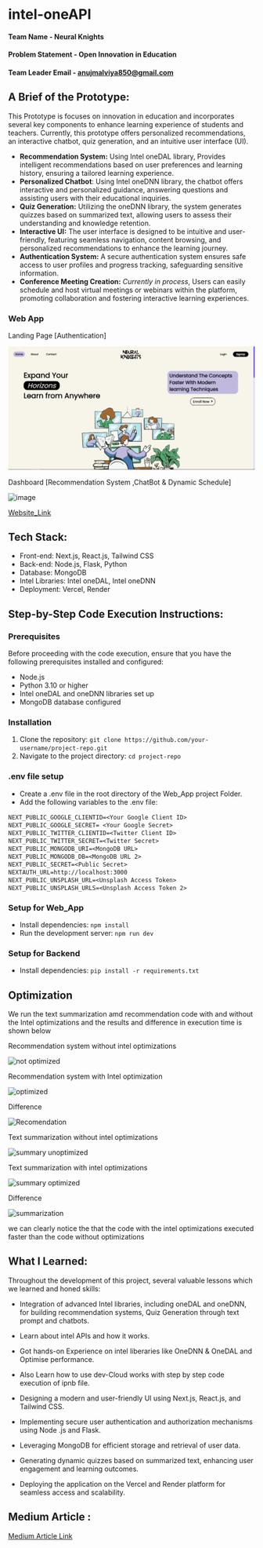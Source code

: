 # intel-oneAPI

#### Team Name - Neural Knights

#### Problem Statement - Open Innovation in Education

#### Team Leader Email - anujmalviya850@gmail.com

## **A Brief of the Prototype:**

This Prototype is focuses on innovation in education and incorporates several key components to enhance learning experience of students and teachers. Currently, this prototype offers personalized recommendations, an interactive chatbot, quiz generation, and an intuitive user interface (UI).

- **Recommendation System:** Using Intel oneDAL library, Provides intelligent recommendations based on user preferences and learning history, ensuring a tailored learning experience.
- **Personalized Chatbot**: Using Intel oneDNN library, the chatbot offers interactive and personalized guidance, answering questions and assisting users with their educational inquiries.
- **Quiz Generation:** Utilizing the oneDNN library, the system generates quizzes based on summarized text, allowing users to assess their understanding and knowledge retention.
- **Interactive UI:** The user interface is designed to be intuitive and user-friendly, featuring seamless navigation, content browsing, and personalized recommendations to enhance the learning journey.
- **Authentication System:** A secure authentication system ensures safe access to user profiles and progress tracking, safeguarding sensitive information.
- **Conference Meeting Creation:** _Currently in process_, Users can easily schedule and host virtual meetings or webinars within the platform, promoting collaboration and fostering interactive learning experiences.

### Web App

Landing Page [Authentication]

![Landing_Page](./landing.png)

Dashboard [Recommendation System ,ChatBot & Dynamic Schedule]

![image](https://github.com/Neural-Knights/Master_oneAPI/assets/97380192/366bb4a5-fbc3-40fb-aedf-f3489c501f9d)

[Website_Link](
https://nknights.vercel.app)

## **Tech Stack:**

- Front-end: Next.js, React.js, Tailwind CSS
- Back-end: Node.js, Flask, Python
- Database: MongoDB
- Intel Libraries: Intel oneDAL, Intel oneDNN
- Deployment: Vercel, Render

## **Step-by-Step Code Execution Instructions:**

### Prerequisites

Before proceeding with the code execution, ensure that you have the following prerequisites installed and configured:

- Node.js
- Python 3.10 or higher
- Intel oneDAL and oneDNN libraries set up
- MongoDB database configured

### Installation

1. Clone the repository: `git clone https://github.com/your-username/project-repo.git`
2. Navigate to the project directory: `cd project-repo`

### .env file setup

- Create a .env file in the root directory of the Web_App project Folder.
- Add the following variables to the .env file:

```[.env]
NEXT_PUBLIC_GOOGLE_CLIENTID=<Your Google Client ID>
NEXT_PUBLIC_GOOGLE_SECRET= <Your Google Secret>
NEXT_PUBLIC_TWITTER_CLIENTID=<Twitter Client ID>
NEXT_PUBLIC_TWITTER_SECRET=<Twitter Secret>
NEXT_PUBLIC_MONGODB_URI=<MongoDB URL>
NEXT_PUBLIC_MONGODB_DB=<MongoDB URL 2>
NEXT_PUBLIC_SECRET=<Public Secret>
NEXTAUTH_URL=http://localhost:3000
NEXT_PUBLIC_UNSPLASH_URL=<Unsplash Access Token>
NEXT_PUBLIC_UNSPLASH_URLS=<Unsplash Access Token 2>
```

### Setup for Web_App

- Install dependencies: `npm install`
- Run the development server: `npm run dev`

### Setup for Backend

- Install dependencies: `pip install -r requirements.txt`

## **Optimization**
We run the text summarization amd recommendation code with and without the Intel optimizations and the results and difference in execution time is shown below

Recommendation system without intel optimizations

![not optimized](https://github.com/Neural-Knights/Master_oneAPI/assets/75200824/dea0a49e-3147-4412-8938-b2dc2761105e)

Recommendation system with Intel optimization

![optimized](https://github.com/Neural-Knights/Master_oneAPI/assets/75200824/d84ff5e9-5f34-4bc9-949a-f2a77099be7a)

Difference 

![Recomendation](https://github.com/Neural-Knights/Master_oneAPI/assets/75200824/60b004c4-80d4-445d-bdea-ccc287528400)


Text summarization without intel optimizations

![summary unoptimized](https://github.com/Neural-Knights/Master_oneAPI/assets/75200824/f908a6e4-5257-4491-9e19-d061fdb361cc)

Text summarization with intel optimizations

![summary optimized](https://github.com/Neural-Knights/Master_oneAPI/assets/75200824/0178481d-6e1c-47d1-a8b5-3c44c48ea028)

Difference 

![summarization](https://github.com/Neural-Knights/Master_oneAPI/assets/75200824/94616e71-7619-4dee-b147-c940e8b6ef88)

we can clearly notice the that the code with the intel optimizations executed faster than the code without optimizations
## **What I Learned:**

Throughout the development of this project, several valuable lessons which we learned and honed skills:

- Integration of advanced Intel libraries, including oneDAL and oneDNN, for building recommendation systems, Quiz Generation through text prompt and chatbots.
- Learn about intel APIs and how it works.
- Got hands-on Experience on intel liberaries like OneDNN & OneDAL and Optimise performance.
- Also Learn how to use dev-Cloud works with step by step code execution of ipnb file.
- Designing a modern and user-friendly UI using Next.js, React.js, and Tailwind CSS.
- Implementing secure user authentication and authorization mechanisms using Node
  .js and Flask.

- Leveraging MongoDB for efficient storage and retrieval of user data.
- Generating dynamic quizzes based on summarized text, enhancing user engagement and learning outcomes.
- Deploying the application on the Vercel and Render platform for seamless access and scalability.

## Medium Article :

[Medium Article Link](https://medium.com/@anujmalviya850/transforming-education-with-ai-ml-empowering-personalized-learning-experiences-fef68244b51b)
